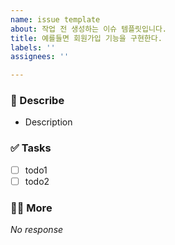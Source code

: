 ```yaml
---
name: issue template
about: 작업 전 생성하는 이슈 템플릿입니다.
title: 예를들면 회원가입 기능을 구현한다.
labels: ''
assignees: ''

---
```


### 📄 Describe
- Description

### ✅ Tasks
- [ ] todo1
- [ ] todo2

### 🙋🏻 More
*No response*
